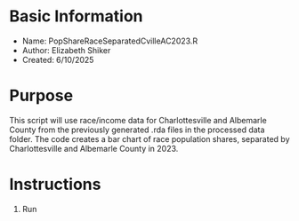 # Basic Information

* Name: PopShareRaceSeparatedCvilleAC2023.R
* Author: Elizabeth Shiker
* Created: 6/10/2025

# Purpose

This script will use race/income data for Charlottesville and Albemarle County from the previously generated .rda files in the processed data folder. The code creates a bar chart of race population shares, separated by Charlottesville and Albemarle County in 2023.

# Instructions

1. Run
